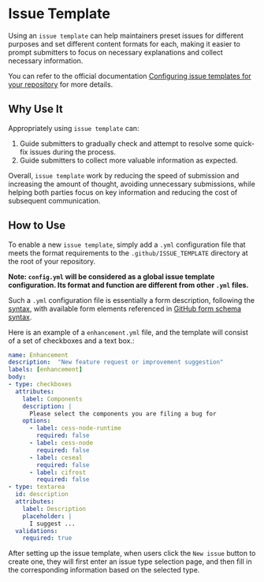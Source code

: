 # Issue Template

Using an `issue template` can help maintainers preset issues for different purposes and set different content formats for each, making it easier to prompt submitters to focus on necessary explanations and collect necessary information.

You can refer to the official documentation [Configuring issue templates for your repository](https://docs.github.com/en/communities/using-templates-to-encourage-useful-issues-and-pull-requests/configuring-issue-templates-for-your-repository) for more details.

## Why Use It

Appropriately using `issue template` can:

1. Guide submitters to gradually check and attempt to resolve some quick-fix issues during the process.
2. Guide submitters to collect more valuable information as expected.

Overall, `issue template` work by reducing the speed of submission and increasing the amount of thought, avoiding unnecessary submissions, while helping both parties focus on key information and reducing the cost of subsequent communication.

## How to Use

To enable a new `issue template`, simply add a `.yml` configuration file that meets the format requirements to the `.github/ISSUE_TEMPLATE` directory at the root of your repository.

**Note: `config.yml` will be considered as a global issue template configuration. Its format and function are different from other `.yml` files.**

Such a `.yml` configuration file is essentially a form description, following the [syntax](https://docs.github.com/en/communities/using-templates-to-encourage-useful-issues-and-pull-requests/syntax-for-issue-forms), with available form elements referenced in [GitHub form schema syntax](https://docs.github.com/en/communities/using-templates-to-encourage-useful-issues-and-pull-requests/syntax-for-githubs-form-schema).

Here is an example of a `enhancement.yml` file, and the template will consist of a set of checkboxes and a text box.:

```yaml
name: Enhancement
description:  "New feature request or improvement suggestion"
labels: [enhancement]
body:
- type: checkboxes
  attributes:
    label: Components
    description: |
      Please select the components you are filing a bug for
    options:
      - label: cess-node-runtime
        required: false
      - label: cess-node
        required: false
      - label: ceseal
        required: false
      - label: cifrost
        required: false      
- type: textarea
  id: description
  attributes:
    label: Description
    placeholder: |
      I suggest ...
  validations:
    required: true
```

After setting up the issue template, when users click the `New issue` button to create one, they will first enter an issue type selection page, and then fill in the corresponding information based on the selected type.
